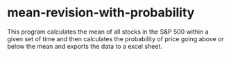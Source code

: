# mean-revision-with-probability
This program calculates the mean of all stocks in the S&amp;P 500 within a given set of time and then calculates the probability of price going above or below the mean and exports the data to a excel sheet.

